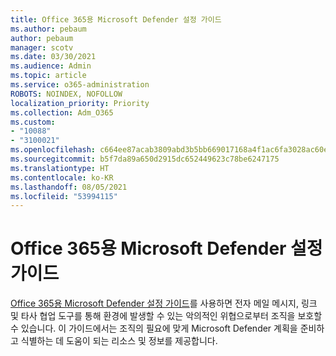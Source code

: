 ```yaml
---
title: Office 365용 Microsoft Defender 설정 가이드
ms.author: pebaum
author: pebaum
manager: scotv
ms.date: 03/30/2021
ms.audience: Admin
ms.topic: article
ms.service: o365-administration
ROBOTS: NOINDEX, NOFOLLOW
localization_priority: Priority
ms.collection: Adm_O365
ms.custom:
- "10088"
- "3100021"
ms.openlocfilehash: c664ee87acab3809abd3b5bb669017168a4f1ac6fa3028ac60ed9c86269b1dc9
ms.sourcegitcommit: b5f7da89a650d2915dc652449623c78be6247175
ms.translationtype: HT
ms.contentlocale: ko-KR
ms.lasthandoff: 08/05/2021
ms.locfileid: "53994115"
---
```

# <a name="microsoft-defender-for-office-365-setup-guide"></a>Office 365용 Microsoft Defender 설정 가이드

[Office 365용 Microsoft Defender 설정 가이드](https://go.microsoft.com/fwlink/?linkid=2146614)를 사용하면 전자 메일 메시지, 링크 및 타사 협업 도구를 통해 환경에 발생할 수 있는 악의적인 위협으로부터 조직을 보호할 수 있습니다. 이 가이드에서는 조직의 필요에 맞게 Microsoft Defender 계획을 준비하고 식별하는 데 도움이 되는 리소스 및 정보를 제공합니다.